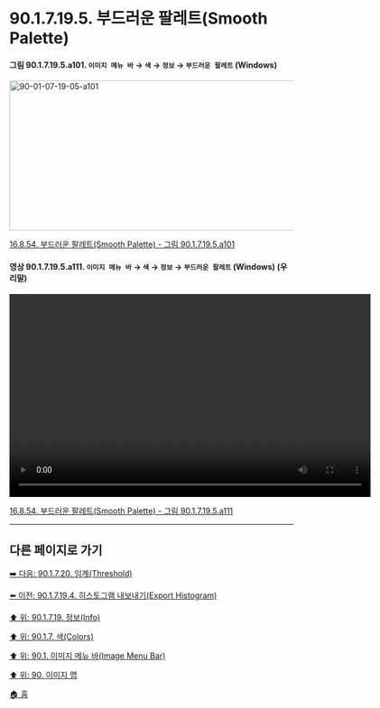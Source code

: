 # 90.1.7.19.5. 부드러운 팔레트(Smooth Palette)

<a id="90-01-07-19-05-a101"></a>

#### 그림 90.1.7.19.5.a101. `이미지 메뉴 바` → `색` → `정보` → `부드러운 팔레트` (Windows)
<img width="516" height="266" alt="90-01-07-19-05-a101" src="https://github.com/user-attachments/assets/8872dbad-4c88-47c0-8121-db39e59094a3" />

[16.8.54. 부드러운 팔레트(Smooth Palette) - 그림 90.1.7.19.5.a101](./16-08-54-smooth-palette.md#90-01-07-19-05-a101)

<a id="90-01-07-19-05-a111"></a>

#### 영상 90.1.7.19.5.a111. `이미지 메뉴 바` → `색` → `정보` → `부드러운 팔레트` (Windows) (우리말)
<video controls="controls" width="640" height="360" src="https://github.com/user-attachments/assets/69836d27-9d50-450c-b56a-929b7a496fd8"></video>

[16.8.54. 부드러운 팔레트(Smooth Palette) - 그림 90.1.7.19.5.a111](./16-08-54-smooth-palette.md#90-01-07-19-05-a111)

***

## 다른 페이지로 가기

[➡️ 다음: 90.1.7.20. 임계(Threshold)](./90-01-07-20-threshold.md)

[⬅️ 이전: 90.1.7.19.4. 히스토그램 내보내기(Export Histogram)](./90-01-07-19-04-export_histogram.md)

[⬆️ 위: 90.1.7.19. 정보(Info)](./90-01-07-19-00-info.md)

[⬆️ 위: 90.1.7. 색(Colors)](./90-01-07-00-colors.md)

[⬆️ 위: 90.1. 이미지 메뉴 바(Image Menu Bar)](./90-01-00-image-menu-bar.md)

[⬆️ 위: 90. 이미지 맵](./90-00-image-map.md)

[🏠 홈](./00-home.md)